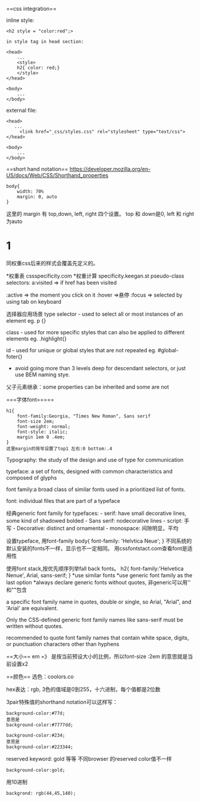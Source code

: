 
==css integration==

inline style:
```
<h2 style = "color:red";>

in style tag in head section:

<head>
    ...
    <style>
    h2{ color: red;}
    </style>
</head>

<body>
    ...
</body>
```

external file:
```
<head>
   ...
     <link href="_css/styles.css" rel="stylesheet" type="text/css">
</head>

<body>
    ...
</body>
```



==short hand notation==
https://developer.mozilla.org/en-US/docs/Web/CSS/Shorthand_properties
```
body{
    width: 70%
    margin: 0, auto
}
```
这里的 margin 有 top,down, left, right 四个设置。
top 和 down是0, left 和 right为auto

1
====

同权重css后来的样式会覆盖先定义的。

*权重表 cssspecificity.com
*权重计算 specificity.keegan.st
pseudo-class selectors:
a:visited  => if href has been visited

:active => the moment you click on it
:hover =>悬停
:focus => selected by using tab on keyboard

选择器应用场景
type selector - used to select all or most instances of an element
eg. p {}

class - used for more specific styles that can also be applied to different elements
eg.  .highlight{}

id - used for unique or global styles that are not repeated
eg. #global-foter{}

*  avoid going more than 3 levels deep for descendant selectors, or just use BEM naming stye.

父子元素继承：some properties can be inherited and some are not

===字体font=====
```
h1{
    font-family:Georgia, "Times New Roman", Sans serif
    font-size 2em;
    font-weight: normal;
    font-style: italic;
    margin 1em 0 .4em;
}
这里margin的简写设置了top1 左右:0 bottom:.4
```




Typography: the study of the design and use of type for communication

typeface: a set of fonts, designed with common characteristics and composed of glyphs

font family:a broad class of similar fonts used in a prioritized list of fonts. 

font: individual files that are part of a typeface

经典generic font family for typefaces:
    - serif: have small decorative lines, some kind of shadowed bolded
    - Sans serif: nodecorative lines
    - script: 手写
    - Decorative: distinct and ornamental
    - monospace: 间隙明显，平均

设置typeface, 用font-family
body{
    font-family: 'Helvtica Neue';
}
不同系统的默认安装的fonts不一样，显示也不一定相同。
用cssfontstact.com查看font是适用性

使用font stack,按优先顺序列举fall back fonts。
h2{
    font-family:'Helvetica Nenue', Arial, sans-serif;
}
*use similar fonts
*use generic font family as the last option
*always declare generic fonts without quotes, 非generic可以用'' 和""包含

a specific font family name in quotes, double or single, so Arial, "Arial", and 'Arial' are equivalent.

Only the CSS-defined generic font family names like sans-serif must be written without quotes.

recommended to quote font family names that contain white space, digits, or punctuation characters other than hyphens

==大小==
em =》 是按当前预设大小的比例，所以font-size :2em 的意思就是当前设置x2

==颜色==
选色：coolors.co


hex表达：rgb, 3色的值域是0到255，十六进制，每个值都是2位数

3pair特殊值的shorthand notation可以这样写：
```
background-color:#77d;
意思是
background-color:#7777dd;

background-color:#234;
意思是
background-color:#223344;
```

reserved keyword: gold 等等
不同browser 的reserved color值不一样
```
background-color:gold;
```
用10进制
```
backgrond: rgb(44,45,140);
```
